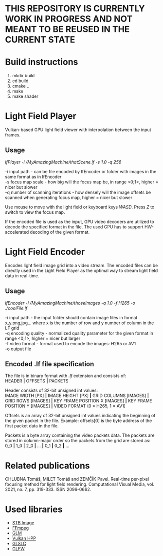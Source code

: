 # THIS REPOSITORY IS CURRENTLY WORK IN PROGRESS AND NOT MEANT TO BE REUSED IN THE CURRENT STATE

# Build instructions
1. mkdir build
2. cd build
3. cmake ..
4. make
5. make shader

# Light Field Player
Vulkan-based GPU light field viewer with interpolation between the input frames.

## Usage
_lfPlayer -i /MyAmazingMachine/thatScene.lf -s 1.0 -q 256_

-i input path - can be file encoded by lfEncoder or folder with images in the same format as in lfEncoder  
-s focus map scale - how big will the focus map be, in range <0;1>, higher = nicer but slower  
-q number of scanning iterations - how densely will the image offsets be scanned when generating focus map, higher = nicer but slower  

Use mouse to move with the light field or keyboard keys _WASD_. Press _Z_ to switch to view the focus map.

If the encoded file is used as the input, GPU video decoders are utilized to decode the specified format in the file. The used GPU has to support HW-accelerated decoding of the given format.

# Light Field Encoder
Encodes light field image grid into a video stream. The encoded files can be directly used in the Light Field Player as the optimal way to stream light field data in real-time.

## Usage
_lfEncoder -i /MyAmazingMachine/thoseImages -q 1.0 -f H265 -o ./coolFile.lf_  

-i input path - the input folder should contain image files in format x\_y.png,jpg... where x is the number of row and y number of column in the LF grid  
-q encoding quality - normalized quality parameter for the given format in range <0;1>, higher = nicer but larger  
-f video format - format used to encode the images: H265 or AV1  
-o output file

## Encoded .lf file specification
The file is in binary format with _.lf_ extension and consists of:  
HEADER **|** OFFSETS **|** PACKETS

Header consists of 32-bit unsigned int values:  
IMAGE WIDTH [PX] **|** IMAGE HEIGHT [PX] **|** GRID COLUMNS [IMAGES] **|** GRID ROWS [IMAGES] **|** KEY FRAME POSITION X [IMAGES] **|** KEY FRAME POSITION Y [IMAGES] **|** VIDEO FORMAT (0 = H265, 1 = AV1)

Offsets is an array of 32-bit unsigned int values indicating the beginning of the given packet in the file. Example: offsets[0] is the byte address of the first packet data in the file.

Packets is a byte array containing the video packets data. The packets are stored in column-major order so the packets from the grid are stored as:  
0\_0 **|** 1\_0 **|** 2\_0 **|** ... **|** 0\_1 **|** 0\_2 **|** ...

# Related publications
CHLUBNA Tomáš, MILET Tomáš and ZEMČÍK Pavel. Real-time per-pixel focusing method for light field rendering. Computational Visual Media, vol. 2021, no. 7, pp. 319-333. ISSN 2096-0662.

# Used libraries
- [STB Image](https://github.com/nothings/stb) 
- [FFmpeg](https://ffmpeg.org) 
- [GLM](https://github.com/g-truc/glm) 
- [Vulkan HPP](https://github.com/KhronosGroup/Vulkan-Hpp) 
- [GLSLC](https://github.com/google/shaderc/tree/main/glslc) 
- [GLFW](https://www.glfw.org) 
